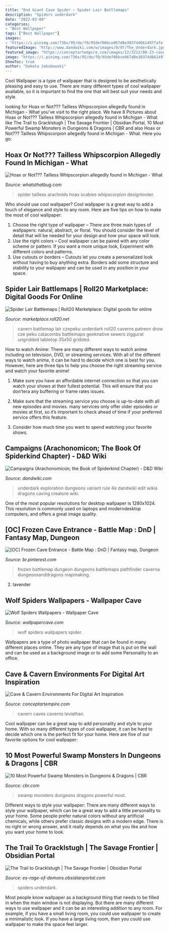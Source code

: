 ```yaml
---
title: "Dnd Giant Cave Spider ~ Spider Lair Battlemaps"
description: "Spiders underdark"
date: "2022-03-04"
categories:
- "Best Wallpaper"
tags: ["Best Wallpaper"]
images:
- "https://i.pinimg.com/736x/95/de/f0/95def06bce067d8e30374d661497fafe.jpg"
featuredImage: "http://www.dandwiki.com/w/images/9/97/The_Underdark.jpg"
featured_image: "https://conceptartempire.com/images/12/3212/00-23-cave-concept-art-environments.jpg"
image: "https://i.pinimg.com/736x/95/de/f0/95def06bce067d8e30374d661497fafe.jpg"
ShowToc: true
author: "Dakota Jakubowski"
---
```



Cool Wallpaper is a type of wallpaper that is designed to be aesthetically pleasing and easy to use. There are many different types of cool wallpaper available, so it is important to find the one that will best suit your needs and style.

	

		
looking for Hoax or Not??? Tailless Whipscorpion allegedly found in Michigan - What you've visit to the right place. We have 8 Pictures about Hoax or Not??? Tailless Whipscorpion allegedly found in Michigan - What like The Trail to Gracklstugh | The Savage Frontier | Obsidian Portal, 10 Most Powerful Swamp Monsters in Dungeons &amp; Dragons | CBR and also Hoax or Not??? Tailless Whipscorpion allegedly found in Michigan - What. Here you go:
		
    
## Hoax Or Not??? Tailless Whipscorpion Allegedly Found In Michigan - What

<img loading=lazy src="https://www.whatsthatbug.com/wp-content/uploads/2014/10/whipscorpion_michigan_jpf.jpg" onerror="this.onerror=null;this.src='https://tse1.mm.bing.net/th?id=OIP.bxbHklLfxlDbW0_UQv30vwHaFF&amp;pid=15.1';" alt="Hoax or Not??? Tailless Whipscorpion allegedly found in Michigan - What">

_Source: whatsthatbug.com_

>spider tailless arachnids hoax scabies whipscorpion designlooter. 

	

Who should use cool wallpaper?
Cool wallpaper is a great way to add a touch of elegance and style to any room. Here are five tips on how to make the most of cool wallpaper: 
1) Choose the right type of wallpaper – There are three main types of wallpapers: natural, abstract, or floral. You should consider the level of detail that will be needed for your design and how your space will look. 
2) Use the right colors – Cool wallpaper can be paired with any color scheme or pattern. If you want a more unique look, Experiment with different colors and patterns. 
3) Use cutouts or borders – Cutouts let you create a personalized look without having to buy anything extra. Borders add some structure and stability to your wallpaper and can be used in any position in your space.

    
## Spider Lair Battlemaps | Roll20 Marketplace: Digital Goods For Online

<img loading=lazy src="https://s3.amazonaws.com/files.d20.io/marketplace/1149387/xclJHiKv-yWOwl9iC3BhYg/max.jpg?1587126051" onerror="this.onerror=null;this.src='https://tse4.mm.bing.net/th?id=OIP.9rCIj-CurS9nxM9gXIsxaQAAAA&amp;pid=15.1';" alt="Spider Lair Battlemaps | Roll20 Marketplace: Digital goods for online">

_Source: marketplace.roll20.net_

>cavern battlemap lair czepeku underdark roll20 caverns patreon drow cze peku catacombs battlemaps geeknative sewers ziggurat ungridded tabletop 35x50 gridded. 

	

How to watch Anime: There are many different ways to watch anime including on television, DVD, or streaming services.
With all of the different ways to watch anime, it can be hard to decide which one is best for you. However, here are three tips to help you choose the right streaming service and watch your favorite anime!
1. Make sure you have an affordable internet connection so that you can watch your shows at their fullest potential. This will ensure that you don’tera any buffering or frame rates issues.

2. Make sure that the streaming service you choose is up-to-date with all new episodes and movies. many services only offer older episodes or movies at first, so it’s important to check ahead of time if your preferred service offers this feature.

3. Consider how much time you want to spend watching your favorite shows.

    
## Campaigns (Arachonomicon; The Book Of Spiderkind Chapter) - D&amp;D Wiki

<img loading=lazy src="http://www.dandwiki.com/w/images/9/97/The_Underdark.jpg" onerror="this.onerror=null;this.src='https://tse2.mm.bing.net/th?id=OIP.BWNHpmQ_mU7vwgYeIOWElAAAAA&amp;pid=15.1';" alt="Campaigns (Arachonomicon; the Book of Spiderkind Chapter) - D&amp;D Wiki">

_Source: dandwiki.com_

>underdark exploration dungeons variant rule 4e dandwiki edit wikia dragons caving creature wiki. 

	

One of the most popular resolutions for desktop wallpaper is 1280x1024. This resolution is commonly used on laptops and moderndesktop computers, and offers a great image quality.

    
## [OC] Frozen Cave Entrance - Battle Map : DnD | Fantasy Map, Dungeon

<img loading=lazy src="https://i.pinimg.com/736x/95/de/f0/95def06bce067d8e30374d661497fafe.jpg" onerror="this.onerror=null;this.src='https://tse2.mm.bing.net/th?id=OIP.F3YKfZDlPnIYIGL234J0KgHaLH&amp;pid=15.1';" alt="[OC] Frozen Cave Entrance - Battle Map : DnD | Fantasy map, Dungeon">

_Source: br.pinterest.com_

>frozen battlemap dungeon dungeons battlemaps pathfinder caverna dungeonsanddragons mapmaking. 

	

2. lavender 

    
## Wolf Spiders Wallpapers - Wallpaper Cave

<img loading=lazy src="https://wallpapercave.com/wp/wp3918608.jpg" onerror="this.onerror=null;this.src='https://tse4.mm.bing.net/th?id=OIP.OZjsSTiRPKgveSuaknn0EwHaE8&amp;pid=15.1';" alt="Wolf Spiders Wallpapers - Wallpaper Cave">

_Source: wallpapercave.com_

>wolf spiders wallpapers spider. 

	



Wallpapers are a type of photo wallpaper that can be found in many different places online. They are any type of image that is put on the wall and can be used as a background image or to add some Personality to an office.

    
## Cave &amp; Cavern Environments For Digital Art Inspiration

<img loading=lazy src="https://conceptartempire.com/images/12/3212/00-23-cave-concept-art-environments.jpg" onerror="this.onerror=null;this.src='https://tse2.mm.bing.net/th?id=OIP._60MkMWiNOouUxQ7cd_CngHaDQ&amp;pid=15.1';" alt="Cave &amp; Cavern Environments For Digital Art Inspiration">

_Source: conceptartempire.com_

>cavern caves caverns leviathan. 

	

Cool wallpaper can be a great way to add personality and style to your home. With so many different types of cool wallpaper, it can be hard to decide which one is the perfect fit for your home. Here are five of our favorite options for cool wallpaper: 

    
## 10 Most Powerful Swamp Monsters In Dungeons &amp; Dragons | CBR

<img loading=lazy src="https://static2.cbrimages.com/wordpress/wp-content/uploads/2020/09/mtg-swamp.jpg" onerror="this.onerror=null;this.src='https://tse3.mm.bing.net/th?id=OIP.mHVwABe__llUIdCQMEfziQHaD5&amp;pid=15.1';" alt="10 Most Powerful Swamp Monsters in Dungeons &amp; Dragons | CBR">

_Source: cbr.com_

>swamp monsters dungeons dragons powerful most. 

	

Different ways to style your wallpaper:
There are many different ways to style your wallpaper, which can be a great way to add a little personality to your home. Some people prefer natural colors without any artificial chemicals, while others prefer classic designs with a modern edge. There is no right or wrong answer, and it really depends on what you like and how you want your home to look.

    
## The Trail To Gracklstugh | The Savage Frontier | Obsidian Portal

<img loading=lazy src="https://db4sgowjqfwig.cloudfront.net/campaigns/133075/assets/563198/spidercave.png?1456776290" onerror="this.onerror=null;this.src='https://tse1.mm.bing.net/th?id=OIP.xH3LUM68GbRPdk4Nd7LV2AHaEK&amp;pid=15.1';" alt="The Trail to Gracklstugh | The Savage Frontier | Obsidian Portal">

_Source: es-rage-of-demons.obsidianportal.com_

>spiders underdark. 

	

Most people know wallpaper as a background thing that needs to be filled in when the main window is not displaying. But there are many different ways to use wallpaper and it can be an interesting addition to any room. For example, if you have a small living room, you could use wallpaper to create a minimalistic look. If you have a large living room, then you could use wallpaper to make the space feel larger.

